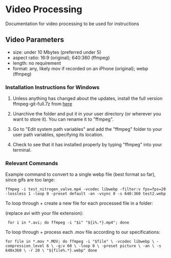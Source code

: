 # Video Processing

Documentation for video processing to be used for instructions

## Video Parameters
- size: under 10 Mbytes (preferred under 5)
- aspect ratio: 16:9 (original); 640:360 (ffmpeg)
- length: no requirement
- format: any, likely mov if recorded on an iPhone (original); webp (ffmpeg)

### Installation Instructions for Windows

1. Unless anything has changed about the updates, install the full version ffmpeg-git-full.7z from [here](https://ffmpeg.org/download.html)

2. Unarchive the folder and put it in your user directory (or wherever you want to store it). You can rename it to "ffmpeg".

3. Go to "Edit system path variables" and add the "ffmpeg" folder to your user path variables, specifying its location.

4. Check to see that it has installed properly by typing "ffmpeg" into your terminal.

### Relevant Commands

Example command to convert to a single webp file (best format so far), since gifs are too large:

`ffmpeg -i test_nitrogen_valve.mp4 -vcodec libwebp -filter:v fps=fps=20 -lossless 1 -loop 0 -preset default -an -vsync 0 -s 640:360 test2.webp`

To loop through + create a new file for each processed file in a folder:

(replace avi with your file extension):

` for i in *.avi; do ffmpeg -i "$i" "${i%.*}.mp4"; done`

To loop through + process each .mov file according to our specifications:

`
for file in *.mov *.MOV; do
    ffmpeg -i "$file" \
           -vcodec libwebp \
           -compression_level 6 \
           -q:v 60 \
           -loop 0 \
           -preset picture \
           -an \
           -s 640x360 \
           -r 20 \
           "${file%.*}.webp"
done
`


